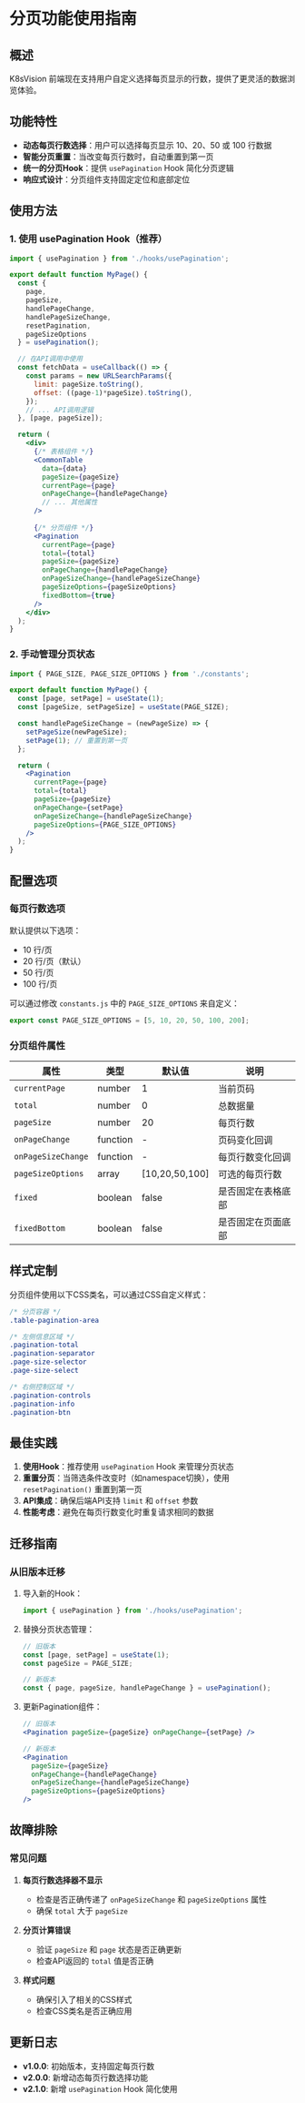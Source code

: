 # 分页功能使用指南

## 概述

K8sVision 前端现在支持用户自定义选择每页显示的行数，提供了更灵活的数据浏览体验。

## 功能特性

- **动态每页行数选择**：用户可以选择每页显示 10、20、50 或 100 行数据
- **智能分页重置**：当改变每页行数时，自动重置到第一页
- **统一的分页Hook**：提供 `usePagination` Hook 简化分页逻辑
- **响应式设计**：分页组件支持固定定位和底部定位

## 使用方法

### 1. 使用 usePagination Hook（推荐）

```jsx
import { usePagination } from './hooks/usePagination';

export default function MyPage() {
  const {
    page,
    pageSize,
    handlePageChange,
    handlePageSizeChange,
    resetPagination,
    pageSizeOptions
  } = usePagination();

  // 在API调用中使用
  const fetchData = useCallback(() => {
    const params = new URLSearchParams({
      limit: pageSize.toString(),
      offset: ((page-1)*pageSize).toString(),
    });
    // ... API调用逻辑
  }, [page, pageSize]);

  return (
    <div>
      {/* 表格组件 */}
      <CommonTable
        data={data}
        pageSize={pageSize}
        currentPage={page}
        onPageChange={handlePageChange}
        // ... 其他属性
      />
      
      {/* 分页组件 */}
      <Pagination
        currentPage={page}
        total={total}
        pageSize={pageSize}
        onPageChange={handlePageChange}
        onPageSizeChange={handlePageSizeChange}
        pageSizeOptions={pageSizeOptions}
        fixedBottom={true}
      />
    </div>
  );
}
```

### 2. 手动管理分页状态

```jsx
import { PAGE_SIZE, PAGE_SIZE_OPTIONS } from './constants';

export default function MyPage() {
  const [page, setPage] = useState(1);
  const [pageSize, setPageSize] = useState(PAGE_SIZE);

  const handlePageSizeChange = (newPageSize) => {
    setPageSize(newPageSize);
    setPage(1); // 重置到第一页
  };

  return (
    <Pagination
      currentPage={page}
      total={total}
      pageSize={pageSize}
      onPageChange={setPage}
      onPageSizeChange={handlePageSizeChange}
      pageSizeOptions={PAGE_SIZE_OPTIONS}
    />
  );
}
```

## 配置选项

### 每页行数选项

默认提供以下选项：
- 10 行/页
- 20 行/页（默认）
- 50 行/页
- 100 行/页

可以通过修改 `constants.js` 中的 `PAGE_SIZE_OPTIONS` 来自定义：

```js
export const PAGE_SIZE_OPTIONS = [5, 10, 20, 50, 100, 200];
```

### 分页组件属性

| 属性 | 类型 | 默认值 | 说明 |
|------|------|--------|------|
| `currentPage` | number | 1 | 当前页码 |
| `total` | number | 0 | 总数据量 |
| `pageSize` | number | 20 | 每页行数 |
| `onPageChange` | function | - | 页码变化回调 |
| `onPageSizeChange` | function | - | 每页行数变化回调 |
| `pageSizeOptions` | array | [10,20,50,100] | 可选的每页行数 |
| `fixed` | boolean | false | 是否固定在表格底部 |
| `fixedBottom` | boolean | false | 是否固定在页面底部 |

## 样式定制

分页组件使用以下CSS类名，可以通过CSS自定义样式：

```css
/* 分页容器 */
.table-pagination-area

/* 左侧信息区域 */
.pagination-total
.pagination-separator
.page-size-selector
.page-size-select

/* 右侧控制区域 */
.pagination-controls
.pagination-info
.pagination-btn
```

## 最佳实践

1. **使用Hook**：推荐使用 `usePagination` Hook 来管理分页状态
2. **重置分页**：当筛选条件改变时（如namespace切换），使用 `resetPagination()` 重置到第一页
3. **API集成**：确保后端API支持 `limit` 和 `offset` 参数
4. **性能考虑**：避免在每页行数变化时重复请求相同的数据

## 迁移指南

### 从旧版本迁移

1. 导入新的Hook：
   ```jsx
   import { usePagination } from './hooks/usePagination';
   ```

2. 替换分页状态管理：
   ```jsx
   // 旧版本
   const [page, setPage] = useState(1);
   const pageSize = PAGE_SIZE;
   
   // 新版本
   const { page, pageSize, handlePageChange } = usePagination();
   ```

3. 更新Pagination组件：
   ```jsx
   // 旧版本
   <Pagination pageSize={pageSize} onPageChange={setPage} />
   
   // 新版本
   <Pagination 
     pageSize={pageSize} 
     onPageChange={handlePageChange}
     onPageSizeChange={handlePageSizeChange}
     pageSizeOptions={pageSizeOptions}
   />
   ```

## 故障排除

### 常见问题

1. **每页行数选择器不显示**
   - 检查是否正确传递了 `onPageSizeChange` 和 `pageSizeOptions` 属性
   - 确保 `total` 大于 `pageSize`

2. **分页计算错误**
   - 验证 `pageSize` 和 `page` 状态是否正确更新
   - 检查API返回的 `total` 值是否正确

3. **样式问题**
   - 确保引入了相关的CSS样式
   - 检查CSS类名是否正确应用

## 更新日志

- **v1.0.0**: 初始版本，支持固定每页行数
- **v2.0.0**: 新增动态每页行数选择功能
- **v2.1.0**: 新增 `usePagination` Hook 简化使用
